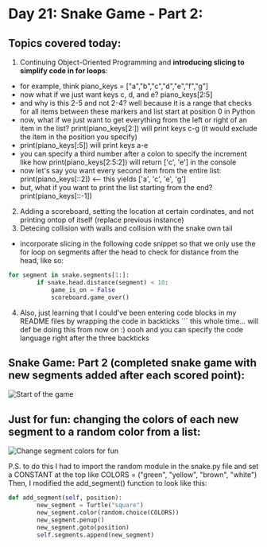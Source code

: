 # Day 21: Snake Game - Part 2:

## Topics covered today:
1. Continuing Object-Oriented Programming and **introducing slicing to simplify code in for loops**:
- for example, think piano_keys = ["a","b","c","d","e","f","g"]
- now what if we just want keys c, d, and e? piano_keys[2:5]
- and why is this 2-5 and not 2-4? well because it is a range that checks for all items between these markers and list start at position 0 in Python
- now, what if we just want to get everything from the left or right of an item in the list? print(piano_keys[2:]) will print keys c-g (it would exclude the item in the position you specify)
- print(piano_keys[:5]) will print keys a-e
- you can specify a third number after a colon to specify the increment like how print(piano_keys[2:5:2]) will return ['c', 'e'] in the console
- now let's say you want every second item from the entire list: print(piano_keys[::2]) <-- this yields ['a', 'c', 'e', 'g']
- but, what if you want to print the list starting from the end? print(piano_keys[::-1])
2. Adding a scoreboard, setting the location at certain cordinates, and not printing ontop of itself (replace previous instance)
3. Detecing collision with walls and collision with the snake own tail
- incorporate slicing in the following code snippet so that we only use the for loop on segments after the head to check for distance from the head, like so:

``` python
for segment in snake.segments[1:]:
        if snake.head.distance(segment) < 10:
            game_is_on = False
            scoreboard.game_over()
```
4. Also, just learning that I could've been entering code blocks in my README files by wrapping the code in backticks ``` this whole time... will def be doing this from now on :) oooh and you can specify the code language right after the three backticks

## Snake Game: Part 2 (completed snake game with new segments added after each scored point):
![Start of the game](https://github.com/user-attachments/assets/64a6acc0-6876-4615-a81e-66ca3d8f22fb)

## Just for fun: changing the colors of each new segment to a random color from a list:
![Change segment colors for fun](https://github.com/user-attachments/assets/41307150-5bec-4f9f-abf6-c4b4e49d0b82)

P.S. to do this I had to import the random module in the snake.py file and set a CONSTANT at the top like COLORS = ("green", "yellow", "brown", "white") 
Then, I modified the add_segment() function to look like this: 
``` python
def add_segment(self, position): 
        new_segment = Turtle("square")
        new_segment.color(random.choice(COLORS))
        new_segment.penup()
        new_segment.goto(position)
        self.segments.append(new_segment)
```



